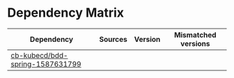 # Dependency Matrix

Dependency | Sources | Version | Mismatched versions
---------- | ------- | ------- | -------------------
[cb-kubecd/bdd-spring-1587631799](https://github.com/cb-kubecd/bdd-spring-1587631799.git) |  | []() | 
